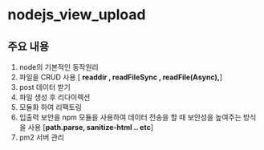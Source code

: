# nodejs_view_upload
## 주요 내용
1. node의 기본적인 동작원리 
2. 파일을 CRUD 사용 
 [ __readdir , readFileSync , readFile(Async),__]
3. post 데이터 받기 
4. 파일 생성 후 리다이렉션
5. 모듈화 하여 리팩토링
6. 입출력 보안을 npm 모듈을 사용하여 데이터 전송을 할 때 보안성을 높여주는 방식을 사용 [__path.parse, sanitize-html .. etc__]
7. pm2 서버 관리 
